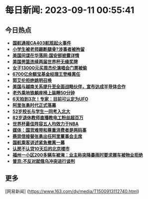 
# 每日新闻: 2023-09-11 00:55:41
## 今日热点

- **[国航通报CA403航班起火事件](https://www.163.com/search?keyword=%E5%9B%BD%E8%88%AA%E9%80%9A%E6%8A%A5CA403%E8%88%AA%E7%8F%AD%E8%B5%B7%E7%81%AB%E4%BA%8B%E4%BB%B6)**
- **[小学生被老师踢断腿骨?涉事者被拘留](https://www.163.com/search?keyword=%E5%B0%8F%E5%AD%A6%E7%94%9F%E8%A2%AB%E8%80%81%E5%B8%88%E8%B8%A2%E6%96%AD%E8%85%BF%E9%AA%A8%3F%E6%B6%89%E4%BA%8B%E8%80%85%E8%A2%AB%E6%8B%98%E7%95%99)**
- **[美国间谍在华落网:国安部披露详情](https://www.163.com/search?keyword=%E7%BE%8E%E5%9B%BD%E9%97%B4%E8%B0%8D%E5%9C%A8%E5%8D%8E%E8%90%BD%E7%BD%91+%E5%9B%BD%E5%AE%89%E9%83%A8%E6%8A%AB%E9%9C%B2%E8%AF%A6%E6%83%85)**
- **[美国男篮连续两届世界杯无缘奖牌](https://www.163.com/search?keyword=%E7%BE%8E%E5%9B%BD%E7%94%B7%E7%AF%AE%E8%BF%9E%E7%BB%AD%E4%B8%A4%E5%B1%8A%E4%B8%96%E7%95%8C%E6%9D%AF%E6%97%A0%E7%BC%98%E5%A5%96%E7%89%8C)**
- **[女子13000元买周杰伦演唱会门票被偷](https://www.163.com/search?keyword=%E5%A5%B3%E5%AD%9013000%E5%85%83%E4%B9%B0%E5%91%A8%E6%9D%B0%E4%BC%A6%E6%BC%94%E5%94%B1%E4%BC%9A%E9%97%A8%E7%A5%A8%E8%A2%AB%E5%81%B7)**
- **[6700亿余额宝基金经理王登峰离任](https://www.163.com/search?keyword=6700%E4%BA%BF%E4%BD%99%E9%A2%9D%E5%AE%9D%E5%9F%BA%E9%87%91%E7%BB%8F%E7%90%86%E7%8E%8B%E7%99%BB%E5%B3%B0%E7%A6%BB%E4%BB%BB)**
- **[郭艾伦拒绝姚明召唤](https://www.163.com/search?keyword=%E9%83%AD%E8%89%BE%E4%BC%A6%E6%8B%92%E7%BB%9D%E5%A7%9A%E6%98%8E%E5%8F%AC%E5%94%A4)**
- **[美国与越南关系提升至全面战略伙伴，宣布达成半导体合作](https://www.163.com/search?keyword=%E7%BE%8E%E5%9B%BD%E4%B8%8E%E8%B6%8A%E5%8D%97%E5%85%B3%E7%B3%BB%E6%8F%90%E5%8D%87%E8%87%B3%E5%85%A8%E9%9D%A2%E6%88%98%E7%95%A5%E4%BC%99%E4%BC%B4%EF%BC%8C%E5%AE%A3%E5%B8%83%E8%BE%BE%E6%88%90%E5%8D%8A%E5%AF%BC%E4%BD%93%E5%90%88%E4%BD%9C)**
- **[老外乘地铁躺座椅上装睡50分钟](https://www.163.com/search?keyword=%E8%80%81%E5%A4%96%E4%B9%98%E5%9C%B0%E9%93%81%E8%BA%BA%E5%BA%A7%E6%A4%85%E4%B8%8A%E8%A3%85%E7%9D%A150%E5%88%86%E9%92%9F)**
- **[6天拍到3次！专家：目前可认定为UFO](https://www.163.com/search?keyword=6%E5%A4%A9%E6%8B%8D%E5%88%B03%E6%AC%A1%EF%BC%81%E4%B8%93%E5%AE%B6%EF%BC%9A%E7%9B%AE%E5%89%8D%E5%8F%AF%E8%AE%A4%E5%AE%9A%E4%B8%BAUFO)**
- **[阿里张勇时代正式落幕](https://www.163.com/search?keyword=%E9%98%BF%E9%87%8C%E5%BC%A0%E5%8B%87%E6%97%B6%E4%BB%A3%E6%AD%A3%E5%BC%8F%E8%90%BD%E5%B9%95)**
- **[52岁校长与学生一同考入北大](https://www.163.com/search?keyword=52%E5%B2%81%E6%A0%A1%E9%95%BF%E4%B8%8E%E5%AD%A6%E7%94%9F%E4%B8%80%E5%90%8C%E8%80%83%E5%85%A5%E5%8C%97%E5%A4%A7)**
- **[82岁退休教师直播教电工粉丝超百万](https://www.163.com/search?keyword=82%E5%B2%81%E9%80%80%E4%BC%91%E6%95%99%E5%B8%88%E7%9B%B4%E6%92%AD%E6%95%99%E7%94%B5%E5%B7%A5%E7%B2%89%E4%B8%9D%E8%B6%85%E7%99%BE%E4%B8%87)**
- **[世界杯最佳阵容五人均效力于NBA](https://www.163.com/search?keyword=%E4%B8%96%E7%95%8C%E6%9D%AF%E6%9C%80%E4%BD%B3%E9%98%B5%E5%AE%B9%E4%BA%94%E4%BA%BA%E5%9D%87%E6%95%88%E5%8A%9B%E4%BA%8ENBA)**
- **[媒体：国货难带和尊重消费者是两码事](https://www.163.com/search?keyword=%E5%AA%92%E4%BD%93%EF%BC%9A%E5%9B%BD%E8%B4%A7%E9%9A%BE%E5%B8%A6%E5%92%8C%E5%B0%8A%E9%87%8D%E6%B6%88%E8%B4%B9%E8%80%85%E6%98%AF%E4%B8%A4%E7%A0%81%E4%BA%8B)**
- **[蔡崇信接替张勇出任阿里董事会主席](https://www.163.com/search?keyword=%E8%94%A1%E5%B4%87%E4%BF%A1%E6%8E%A5%E6%9B%BF%E5%BC%A0%E5%8B%87%E5%87%BA%E4%BB%BB%E9%98%BF%E9%87%8C%E8%91%A3%E4%BA%8B%E4%BC%9A%E4%B8%BB%E5%B8%AD)**
- **[国航乘客讲述紧急撤离一幕](https://www.163.com/search?keyword=%E5%9B%BD%E8%88%AA%E4%B9%98%E5%AE%A2%E8%AE%B2%E8%BF%B0%E7%B4%A7%E6%80%A5%E6%92%A4%E7%A6%BB%E4%B8%80%E5%B9%95)**
- **[认房不认贷10天后的北京楼市](https://www.163.com/search?keyword=%E8%AE%A4%E6%88%BF%E4%B8%8D%E8%AE%A4%E8%B4%B710%E5%A4%A9%E5%90%8E%E7%9A%84%E5%8C%97%E4%BA%AC%E6%A5%BC%E5%B8%82)**
- **[福州一小区200多辆车被淹：业主称突降暴雨时要求挪车被物业拒绝](https://www.163.com/search?keyword=%E7%A6%8F%E5%B7%9E%E4%B8%80%E5%B0%8F%E5%8C%BA200%E5%A4%9A%E8%BE%86%E8%BD%A6%E8%A2%AB%E6%B7%B9%EF%BC%9A%E4%B8%9A%E4%B8%BB%E7%A7%B0%E7%AA%81%E9%99%8D%E6%9A%B4%E9%9B%A8%E6%97%B6%E8%A6%81%E6%B1%82%E6%8C%AA%E8%BD%A6%E8%A2%AB%E7%89%A9%E4%B8%9A%E6%8B%92%E7%BB%9D)**
- **[普京:不反对就俄乌冲突进行谈判](https://www.163.com/search?keyword=%E6%99%AE%E4%BA%AC%3A%E4%B8%8D%E5%8F%8D%E5%AF%B9%E5%B0%B1%E4%BF%84%E4%B9%8C%E5%86%B2%E7%AA%81%E8%BF%9B%E8%A1%8C%E8%B0%88%E5%88%A4)**

## 更多
[网易新闻] (https://www.163.com/dy/media/T1500913112740.html)
